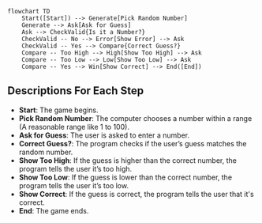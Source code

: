 ```mermaid
flowchart TD
    Start([Start]) --> Generate[Pick Random Number]
    Generate --> Ask[Ask for Guess]
    Ask --> CheckValid{Is it a Number?}
    CheckValid -- No --> Error[Show Error] --> Ask
    CheckValid -- Yes --> Compare{Correct Guess?}
    Compare -- Too High --> High[Show Too High] --> Ask
    Compare -- Too Low --> Low[Show Too Low] --> Ask
    Compare -- Yes --> Win[Show Correct] --> End([End])
```

## Descriptions For Each Step
- **Start**: The game begins.
- **Pick Random Number**: The computer chooses a number within a range (A reasonable range like 1 to 100).
- **Ask for Guess**: The user is asked to enter a number.
- **Correct Guess?**: The program checks if the user’s guess matches the random number.
- **Show Too High**: If the guess is higher than the correct number, the program tells the user it’s too high.
- **Show Too Low**: If the guess is lower than the correct number, the program tells the user it’s too low.
- **Show Correct**: If the guess is correct, the program tells the user that it's correct.
- **End**: The game ends.
